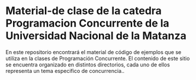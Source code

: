 # Material-de clase de la catedra Programacion Concurrente de la Universidad Nacional de la Matanza

En este repositorio encontrará el material de código de ejemplos que se utiliza en la clases de Programación Concurrente. El contenido de este sitio se encuentra organizado en distintos directorios, cada uno de ellos representa un tema especifico de concurrencia..
